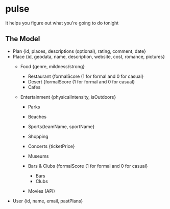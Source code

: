 pulse
=====

It helps you figure out what you&#39;re going to do tonight

The Model
---------

* Plan {id, places, descriptions (optional), rating, comment, date}
* Place {id, geodata, name, description, website, cost, romance, pictures}
	* Food {genre, mildness/strong}
		* Restaurant {formalScore (1 for formal and 0 for casual}
		* Desert {formalScore (1 for formal and 0 for casual}
		* Cafes
			
  	* Entertainment {physicalIntensity, isOutdoors}
		* Parks
		* Beaches
		
		* Sports{teamName, sportName}
		* Shopping
		* Concerts {ticketPrice}
		* Museums	
		* Bars & Clubs {formalScore (1 for formal and 0 for casual}
			* Bars
			* Clubs
		* Movies (API)			
* User {id, name, email, pastPlans}

